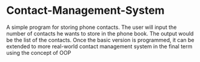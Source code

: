 # Contact-Management-System

A simple program for storing phone contacts. The user will input the number of contacts
he wants to store in the phone book. The output would be the list of the contacts. Once
the basic version is programmed, it can be extended to more real-world contact
management system in the final term using the concept of OOP
